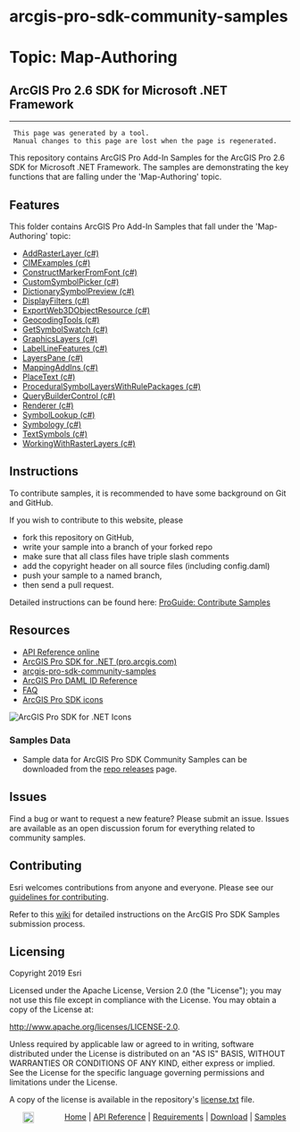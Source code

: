 # arcgis-pro-sdk-community-samples
# Topic: Map-Authoring
## ArcGIS Pro 2.6 SDK for Microsoft .NET Framework 

----------
     This page was generated by a tool.
     Manual changes to this page are lost when the page is regenerated.

This repository contains ArcGIS Pro Add-In Samples for the ArcGIS Pro 2.6 SDK for Microsoft .NET Framework.  The samples are demonstrating the key functions that are falling under the 'Map-Authoring' topic.  


## Features

This folder contains ArcGIS Pro Add-In Samples that fall under the 'Map-Authoring' topic:

* [AddRasterLayer (c#)](../../../tree/master/Map-Authoring/AddRasterLayer)  
* [CIMExamples (c#)](../../../tree/master/Map-Authoring/CIMExamples)  
* [ConstructMarkerFromFont (c#)](../../../tree/master/Map-Authoring/ConstructMarkerFromFont)  
* [CustomSymbolPicker (c#)](../../../tree/master/Map-Authoring/CustomSymbolPicker)  
* [DictionarySymbolPreview (c#)](../../../tree/master/Map-Authoring/DictionarySymbolPreview)  
* [DisplayFilters (c#)](../../../tree/master/Map-Authoring/DisplayFilters)  
* [ExportWeb3DObjectResource (c#)](../../../tree/master/Map-Authoring/ExportWeb3DObjectResource)  
* [GeocodingTools (c#)](../../../tree/master/Map-Authoring/GeocodingTools)  
* [GetSymbolSwatch (c#)](../../../tree/master/Map-Authoring/GetSymbolSwatch)  
* [GraphicsLayers (c#)](../../../tree/master/Map-Authoring/GraphicsLayers)  
* [LabelLineFeatures (c#)](../../../tree/master/Map-Authoring/LabelLineFeatures)  
* [LayersPane (c#)](../../../tree/master/Map-Authoring/LayersPane)  
* [MappingAddIns (c#)](../../../tree/master/Map-Authoring/MappingAddIns)  
* [PlaceText (c#)](../../../tree/master/Map-Authoring/PlaceText)  
* [ProceduralSymbolLayersWithRulePackages (c#)](../../../tree/master/Map-Authoring/ProceduralSymbolLayersWithRulePackages)  
* [QueryBuilderControl (c#)](../../../tree/master/Map-Authoring/QueryBuilderControl)  
* [Renderer (c#)](../../../tree/master/Map-Authoring/Renderer)  
* [SymbolLookup (c#)](../../../tree/master/Map-Authoring/SymbolLookup)  
* [Symbology (c#)](../../../tree/master/Map-Authoring/Symbology)  
* [TextSymbols (c#)](../../../tree/master/Map-Authoring/TextSymbols)  
* [WorkingWithRasterLayers (c#)](../../../tree/master/Map-Authoring/WorkingWithRasterLayers)  


## Instructions

To contribute samples, it is recommended to have some background on Git and GitHub. 

If you wish to contribute to this website, please  
* fork this repository on GitHub,  
* write your sample into a branch of your forked repo  
 * make sure that all class files have triple slash comments  
 * add the copyright header on all source files (including config.daml)  
* push your sample to a named branch, 
* then send a pull request.

Detailed instructions can be found here: [ProGuide: Contribute Samples](https://github.com/Esri/arcgis-pro-sdk-community-samples/wiki/ProGuide-Contribute-Samples)

## Resources

* [API Reference online](https://pro.arcgis.com/en/pro-app/sdk/api-reference)
* <a href="https://pro.arcgis.com/en/pro-app/sdk/" target="_blank">ArcGIS Pro SDK for .NET (pro.arcgis.com)</a>
* [arcgis-pro-sdk-community-samples](https://github.com/Esri/arcgis-pro-sdk-community-samples)
* [ArcGIS Pro DAML ID Reference](https://github.com/Esri/arcgis-pro-sdk/wiki/ArcGIS-Pro-DAML-ID-Reference)
* [FAQ](https://github.com/Esri/arcgis-pro-sdk/wiki/FAQ)
* [ArcGIS Pro SDK icons](https://github.com/Esri/arcgis-pro-sdk/releases/tag/2.4.0.19948)

![ArcGIS Pro SDK for .NET Icons](https://Esri.github.io/arcgis-pro-sdk/images/Home/Image-of-icons.png  "ArcGIS Pro SDK Icons")

### Samples Data

* Sample data for ArcGIS Pro SDK Community Samples can be downloaded from the [repo releases](https://github.com/Esri/arcgis-pro-sdk-community-samples/releases) page. 

## Issues

Find a bug or want to request a new feature?  Please submit an issue.  Issues are available as an open discussion forum for everything related to community samples.

## Contributing

Esri welcomes contributions from anyone and everyone. Please see our [guidelines for contributing](https://github.com/esri/contributing).

Refer to this [wiki](https://github.com/Esri/arcgis-pro-sdk-community-samples/wiki/ProGuide-Contribute-Samples) for detailed instructions on the ArcGIS Pro SDK Samples submission process.

## Licensing
Copyright 2019 Esri

Licensed under the Apache License, Version 2.0 (the "License");
you may not use this file except in compliance with the License.
You may obtain a copy of the License at:

   http://www.apache.org/licenses/LICENSE-2.0.

Unless required by applicable law or agreed to in writing, software
distributed under the License is distributed on an "AS IS" BASIS,
WITHOUT WARRANTIES OR CONDITIONS OF ANY KIND, either express or implied.
See the License for the specific language governing permissions and
limitations under the License.

A copy of the license is available in the repository's [license.txt](./License.txt) file.

&nbsp;&nbsp;&nbsp;&nbsp;&nbsp;&nbsp;<img src="http://esri.github.io/arcgis-pro-sdk/images/ArcGISPro.png"  alt="ArcGIS Pro SDK for Microsoft .NET Framework" height = "20" width = "20" align="top"  >
&nbsp;&nbsp;&nbsp;&nbsp;&nbsp;&nbsp;&nbsp;&nbsp;&nbsp;&nbsp;&nbsp;&nbsp;
[Home](https://github.com/Esri/arcgis-pro-sdk/wiki) | <a href="http://pro.arcgis.com/en/pro-app/sdk/api-reference" target="_blank">API Reference</a> | [Requirements](https://github.com/Esri/arcgis-pro-sdk/wiki#requirements) | [Download](https://github.com/Esri/arcgis-pro-sdk/wiki#installing-arcgis-pro-sdk-for-net) | <a href="http://github.com/esri/arcgis-pro-sdk-community-samples" target="_blank">Samples</a>


